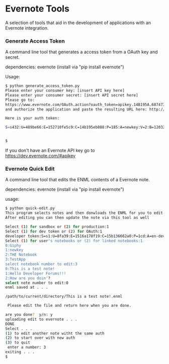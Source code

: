 # Evernote Tools
A selection of tools that aid in the development of applications with an Evernote integration.

### Generate Access Token
A command line tool that generates a access token from a OAuth key and secret.

dependencies: evernote (install via "pip install evernote")

Usage:
```bash
$ python generate_access_token.py
Please enter your consumer key: [insert API key here]
Please enter your consumer secret: [insert API secret here]
Please go to:
https://www.evernote.com/OAuth.action?oauth_token=apikey.14B195A.68747370FA2A2F6C6F63616C686F7374.865B60E2A99D2BB650CEC75448ED330D
and authorize the application and paste the resulting URL here: http://localhost/?oauth_token=newkey.14B195E825A.687474703A2F2F6C6F63616C686F7374.865B60E2A99D2BB650CEC75448ED330D&oauth_verifier=7989D3B877358338CF417ECB7CBCDA0529&sandbox_lnb=false

Here is your auth token:

S=s432:U=489be66:E=152710fe5c9:C=14b195eb888:P=185:A=newkey:V=2:B=1203276a-214e-4164-197a-113b082fd17f:H=934418f99d2d293f7e05637b4d621510


$
```

If you don't have an Evernote API key go to https://dev.evernote.com/#apikey

### Evernote Quick Edit
A command line tool that edits the ENML contents of a Evernote note.

dependencies: evernote (install via "pip install evernote")

usage:
```bash
$ python quick-edit.py
This program selects notes and then donwloads the ENML for you to edit.
After editing you can then update the note via this tool as well

Select (1) for sandbox or (2) for production:1
Select (1) for dev token or (2) for OAuth:1
developer token:S=s1:U=8fa39:E=1516a178f19:C=15b136662a0:P=1cd:A=en-devtoken:V=2:H=4db60901ef59fc1dea800f97c7cb798d
Select (1) for user's notebooks or (2) for linked notebooks:1
0:Giphy
1:newkey
2:THE Notebook
3:TestApp
select notebook number to edit:3
0:This is a test note!
1:Hello Developer Forums!!!
2:How are you doin'?
select note number to edit:0
enml saved at . . .

/path/to/current/directory/This is a test note!.enml

 Please edit the file and return here when you are done.

are you done?  y/n: y
uploading edit to evernote . . .
DONE
Select . . .
(1) to edit another note witht the same auth
(2) to start over with new auth
(3) to quit
 enter a number: 3
exiting . . .
$
```
